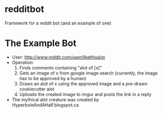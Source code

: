 redditbot
=========
Framework for a reddit bot (and an example of one)

The Example Bot
===============
- User: http://www.reddit.com/user/likethisalot
- Operation:
  1. Finds comments containing "alot of [x]"
  2. Gets an image of x from google image search 
     (currently, the image has to be approved by a human)
  3. Draws an alot of x using the approved image and a pre-drawn cookiecutter alot
  4. Uploads the created image to imgur and posts the link in a reply
- The mythical alot creature was created by HyperboleAndAHalf.blogspot.ca